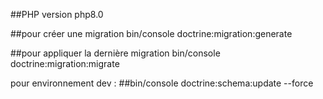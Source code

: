 ##PHP version php8.0

##pour créer une migration 
bin/console doctrine:migration:generate

##pour appliquer la dernière migration
bin/console doctrine:migration:migrate

pour environnement dev : 
##bin/console doctrine:schema:update --force
